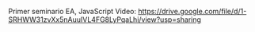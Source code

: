 Primer seminario EA, JavaScript
Video: https://drive.google.com/file/d/1-SRHWW31zvXx5nAuuIVL4FG8LyPqaLhi/view?usp=sharing

